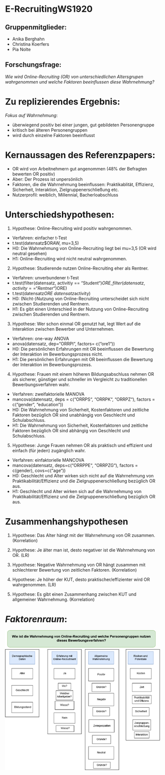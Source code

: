 # E-RecruitingWS1920

## Gruppenmitglieder: 
* Anika Berghahn 
* Christina Koerfers 
* Pia Nolte  

## Forschungsfrage: 
_Wie wird Online-Recruiting (OR) von unterschiedlichen Altersgrupen wahrgenommen und welche Faktoren beeinflussen diese Wahrnehmung?_ 

# Zu replizierendes Ergebnis: 
_Fokus auf Wahrnehmung_: 
* überwiegend positiv bei einer jungen, gut gebildeten Personengruppe
* kritisch bei älteren Personengruppen 
* wird durch einzelne Faktoren beeinflusst

# Kernaussagen des Referenzpapers:
* OR wird von Arbeitnehmern gut angenommen (48% der Befragten bewerten OR positiv)
* Aber: Der Prozess ist unpersönlich
* Faktoren, die die Wahrnehmung beeinflussen: Praktikablität, Effizienz, Sicherheit, Interaktion, Zielgruppenerschließung etc.
* Nutzerprofil: weiblich, Millennial, Bacherloabschluss


# Unterschiedshypothesen:

1. Hypothese: Online-Recruiting wird positiv wahrgenommen.
* Verfahren: einfacher t-Test 
 * t.test(datensatz$ORAW, mu=3,5)
* H0: Die Wahrnehmung von Online-Recruiting liegt bei mu=3,5 (OR wird neutral gesehen)
*	H1: Online-Recruiting wird nicht neutral wahrgenommen.


2. Hypothese: Studierende nutzen Online-Recruiting eher als Rentner.
* Verfahren: unverbundener t-Test 
 * t.test(filter(datensatz, activitiy == “Student“)$ORE, filter(datensatz, activity == “Rentner“)$ORE)
 * t.test(datensatz$ORE ~ datensatz$activity) 
* H0: (Nicht-)Nutzung von Online-Recruiting unterscheidet sich nicht zwischen Studierenden und Rentnern.
* H1: Es gibt einen Unterschied in der Nutzung von Online-Recruiting zwischen Studierenden und Rentnern. 


3. Hypothese: Wer schon einmal OR genutzt hat, legt Wert auf die Interaktion zwischen Bewerber und Unternehmen.
*	Verfahren: one-way ANOVA
 *	anova(datensatz, dep=“ORRPI“, factors= c(“ore1“))
*	H0: Die persönlichen Erfahrungen mit OR beeinflussen die Bewertung der Interaktion im Bewerbungsprozess nicht.
*	H1: Die persönlichen Erfahrungen mit OR beeinflussen die Bewertung der Interaktion im Bewerbungsprozess.


4.	Hypothese: Frauen mit einem höheren Bildungsabschluss nehmen OR als sicherer, günstiger und schneller im Vergleicht zu traditionellen Bewerbungsverfahren wahr. 
*	Verfahren:  zweifaktorielle MANOVA
 *	mancova(datensatz, deps = c(“ORRPS“, “ORRPK“, “ORRPZ“), factors = c(“gender“, “education“))
*	H0: Die Wahrnehmung von Sicherheit, Kostenfaktoren und zeitliche Faktoren bezüglich OR sind unabhängig von Geschlecht und Schulabschluss.
*	H1: Die Wahrnehmung von Sicherheit, Kostenfaktoren und zeitliche Faktoren bezüglich OR sind abhängig von Geschlecht und Schulabschluss.


5.	Hypothese: Junge Frauen nehmen OR als praktisch und effizient und einfach (für jeden) zugänglich wahr. 
*	Verfahren: einfaktorielle MANCOVA
 *	mancova(datensatz, deps=c(“ORRPPE“, “ORRPZG“), factors = c(gender), covs=c(“age“))
*	H0: Geschlecht und Alter wirken sich nicht auf die Wahrnehmung von Praktikabilität/Effizienz und die Zielgruppenerschließung bezüglich OR aus. 
*	H1: Geschlecht und Alter wirken sich auf die Wahrnehmung von Praktikabilität/Effizienz und die Zielgruppenerschließung bezüglich OR aus. 


# Zusammenhangshypothesen

1. Hypothese: Das Alter hängt mit der Wahrnehmung von OR zusammen. (Korrelation)

2. Hypothese: Je älter man ist, desto negativer ist die Wahrnehmung von OR. (LR)

3. Hypothese: Negative Wahrnehmung von OR hängt zusammen mit schlechterer Bewertung von zeitlichen Faktoren. (Korrelation)

4. Hypothese: Je höher der KUT, desto praktischer/effizienter wird OR wahrgenommen. (LR)

5. Hypothese: Es gibt einen Zusammenhang zwischen KUT und allgemeiner Wahrnehmung. (Korrelation)



# _Faktorenraum_:

![Faktorenraum](Images/FaktorenraumE-Recruiting2.png)



